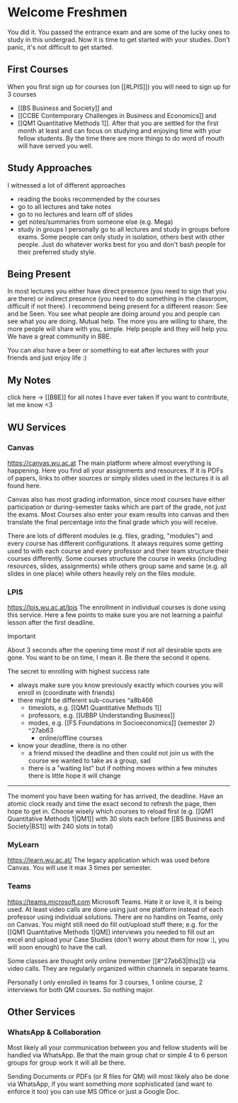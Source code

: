 # Welcome Freshmen
You did it. You passed the entrance exam and are some of the lucky ones to study in this undergrad. Now it is time to get started with your studies. Don't panic, it's not difficult to get started.
## First Courses
When you first sign up for courses (on [[#LPIS]]) you will need to sign up for 3 courses
- [[BS Business and Society]] and 
- [[CCBE Contemporary Challenges in Business and Economics]] and
- [[QM1 Quantitative Methods 1]].
After that you are settled for the first month at least and can focus on studying and enjoying time with your fellow students. By the time there are more things to do word of mouth will have served you well.
## Study Approaches
I witnessed a lot of different approaches
- reading the books recommended by the courses
- go to all lectures and take notes
- go to no lectures and learn off of slides
- get notes/summaries from someone else (e.g. Mega)
- study in groups
I personally go to all lectures and study in groups before exams. Some people can only study in isolation, others best with other people. Just do whatever works best for you and don't bash people for their preferred study style.
## Being Present
In most lectures you either have direct presence (you need to sign that you are there) or indirect presence (you need to do something in the classroom, difficult if not there). I recommend being present for a different reason: See and be Seen.
You see what people are doing around you and people can see what you are doing. Mutual help. The more you are willing to share, the more people will share with you, simple. Help people and they will help you. We have a great community in BBE.

You can also have a beer or something to eat after lectures with your friends and just enjoy life :)
## My Notes
click here -> [[BBE]] for all notes I have ever taken
If you want to contribute, let me know <3
## WU Services
### Canvas
https://canvas.wu.ac.at
The main platform where almost everything is happening. Here you find all your assignments and resources. If it is PDFs of papers, links to other sources or simply slides used in the lectures it is all found here.

Canvas also has most grading information, since most courses have either participation or during-semester tasks which are part of the grade, not just the exams. Most Courses also enter your exam results into canvas and then translate the final percentage into the final grade which you will receive.

There are lots of different modules (e.g. files, grading, "modules") and every course has different configurations. It always requires some getting used to with each course and every professor and their team structure their courses differently. Some courses structure the course in weeks (including resources, slides, assignments) while others group same and same (e.g. all slides in one place) while others heavily rely on the files module.
### LPIS
https://lpis.wu.ac.at/lpis
The enrollment in individual courses is done using this service. Here a few points to make sure you are not learning a painful lesson after the first deadline.

>[!important]
>About 3 seconds after the opening time most if not all desirable spots are gone. You want to be on time, I mean it. Be there the second it opens. 

The secret to enrolling with highest success rate
- always make sure you know previously exactly which courses you will enroll in (coordinate with friends)
- there might be different sub-courses ^a8b466
	- timeslots, e.g. [[QM1 Quantitative Methods 1]]
	- professors, e.g. [[UBBP Understanding Business]]
	- modes, e.g. [[FS Foundations in Socioeconomics]] (semester 2)  ^27ab63
		- online/offline courses
- know your deadline, there is no other
	- a friend missed the deadline and then could not join us with the course we wanted to take as a group, sad
	- there is a "waiting list" but if nothing moves within a few minutes there is little hope it will change
---
The moment you have been waiting for has arrived, the deadline. Have an atomic clock ready and time the exact second to refresh the page, then hope to get in. Choose wisely which courses to reload first (e.g. [[QM1 Quantitative Methods 1|QM1]] with 30 slots each before [[BS Business and Society|BS1]] with 240 slots in total)

### MyLearn
https://learn.wu.ac.at/
The legacy application which was used before Canvas. You will use it max 3 times per semester.
### Teams
https://teams.microsoft.com
Microsoft Teams. Hate it or love it, it is being used. At least video calls are done using just one platform instead of each professor using individual solutions. There are no handins on Teams, only on Canvas. You might still need do fill out/upload stuff there; e.g. for the [[QM1 Quantitative Methods 1|QM]] interviews you needed to fill out an excel and upload your Case Studies (don't worry about them for now :), you will soon enough) to have the call.

Some classes are thought only online (remember [[#^27ab63|this]]) via video calls. They are regularly organized within channels in separate teams.

Personally I only enrolled in teams for 3 courses, 1 online course, 2 interviews for both QM courses. So nothing major. 
## Other Services
### WhatsApp & Collaboration
Most likely all your communication between you and fellow students will be handled via WhatsApp. Be that the main group chat or simple 4 to 6 person groups for group work it will all be there.

Sending Documents or PDFs (or R files for QM) will most likely also be done via WhatsApp, if you want something more sophisticated (and want to enforce it too) you can use MS Office or just a Google Doc.